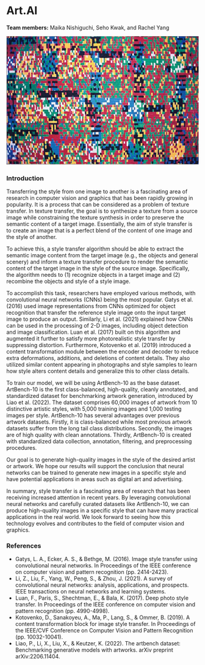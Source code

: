 # Art.AI

**Team members:** Maika Nishiguchi, Seho Kwak, and Rachel Yang

![](cs152.jpeg)

### Introduction 
Transferring the style from one image to another is a fascinating area of research in computer vision and graphics that has been rapidly growing in popularity. It is a process that can be considered as a problem of texture transfer. In texture transfer, the goal is to synthesize a texture from a source image while constraining the texture synthesis in order to preserve the semantic content of a target image. Essentially, the aim of style transfer is to create an image that is a perfect blend of the content of one image and the style of another.
	
To achieve this, a style transfer algorithm should be able to extract the semantic image content from the target image (e.g., the objects and general scenery) and inform a texture transfer procedure to render the semantic content of the target image in the style of the source image. Specifically, the algorithm needs to (1) recognize objects in a target image and (2) recombine the objects and style of a style image.
	
To accomplish this task, researchers have employed various methods, with convolutional neural networks (CNNs) being the most popular. Gatys et al. (2016) used image representations from CNNs optimized for object recognition that transfer the reference style image onto the input target image to produce an output. Similarly, Li et al. (2021) explained how CNNs can be used in the processing of 2-D images, including object detection and image classification. Luan et al. (2017) built on this algorithm and augmented it further to satisfy more photorealistic style transfer by suppressing distortion. Furthermore, Kotovenko et al. (2019) introduced a content transformation module between the encoder and decoder to reduce extra deformations, additions, and deletions of content details. They also utilized similar content appearing in photographs and style samples to learn how style alters content details and generalize this to other class details.

To train our model, we will be using ArtBench-10 as the base dataset. ArtBench-10 is the first class-balanced, high-quality, cleanly annotated, and standardized dataset for benchmarking artwork generation, introduced by Liao et al. (2022). The dataset comprises 60,000 images of artwork from 10 distinctive artistic styles, with 5,000 training images and 1,000 testing images per style. ArtBench-10 has several advantages over previous artwork datasets. Firstly, it is class-balanced while most previous artwork datasets suffer from the long tail class distributions. Secondly, the images are of high quality with clean annotations. Thirdly, ArtBench-10 is created with standardized data collection, annotation, filtering, and preprocessing procedures.
	
Our goal is to generate high-quality images in the style of the desired artist or artwork. We hope our results will support the conclusion that neural networks can be trained to generate new images in a specific style and have potential applications in areas such as digital art and advertising.
	
In summary, style transfer is a fascinating area of research that has been receiving increased attention in recent years. By leveraging convolutional neural networks and carefully curated datasets like ArtBench-10, we can produce high-quality images in a specific style that can have many practical applications in the real world. We look forward to seeing how this technology evolves and contributes to the field of computer vision and graphics.
	
### References
- Gatys, L. A., Ecker, A. S., & Bethge, M. (2016). Image style transfer using convolutional neural networks. In Proceedings of the IEEE conference on computer vision and pattern recognition (pp. 2414-2423).
- Li, Z., Liu, F., Yang, W., Peng, S., & Zhou, J. (2021). A survey of convolutional neural networks: analysis, applications, and prospects. IEEE transactions on neural networks and learning systems.
- Luan, F., Paris, S., Shechtman, E., & Bala, K. (2017). Deep photo style transfer. In Proceedings of the IEEE conference on computer vision and pattern recognition (pp. 4990-4998).
- Kotovenko, D., Sanakoyeu, A., Ma, P., Lang, S., & Ommer, B. (2019). A content transformation block for image style transfer. In Proceedings of the IEEE/CVF Conference on Computer Vision and Pattern Recognition (pp. 10032-10041).
- Liao, P., Li, X., Liu, X., & Keutzer, K. (2022). The artbench dataset: Benchmarking generative models with artworks. arXiv preprint arXiv:2206.11404.
